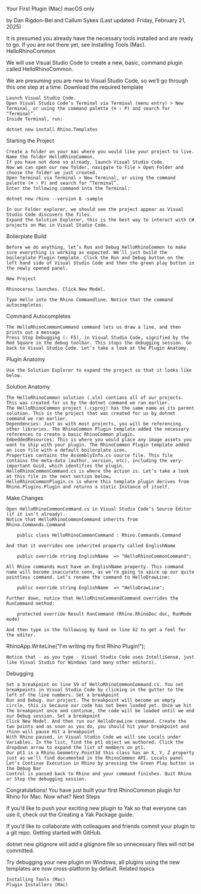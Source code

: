  Your First Plugin (Mac)
macOS only

by Dan Rigdon-Bel and Callum Sykes (Last updated: Friday, February 21, 2025)

It is presumed you already have the necessary tools installed and are ready to go. If you are not there yet, see Installing Tools (Mac).
HelloRhinoCommon

We will use Visual Studio Code to create a new, basic, command plugin called HelloRhinoCommon.

We are presuming you are new to Visual Studio Code, so we’ll go through this one step at a time.
Download the required template

    Launch Visual Studio Code.
    Open Visual Studio Code’s Terminal via Terminal (menu entry) > New Terminal, or using the command palette (⌘ ⇧ P) and search for “Terminal”.
    Inside Terminal, run:

    dotnet new install Rhino.Templates

Starting the Project

    Create a folder on your mac where you would like your project to live. Name the folder HelloRhinoCommon.
    If you have not done so already, launch Visual Studio Code.
    Now we can open our new folder, navigate to File > Open Folder and choose the folder we just created.
    Open Terminal via Terminal > New Terminal, or using the command palette (⌘ ⇧ P) and search for “Terminal”.
    Enter the following command into the Terminal:

    dotnet new rhino --version 8 -sample

    In our Folder explorer, we should see the project appear as Visual Studio Code discovers the files.
    Expand the Solution Explorer, this is the best way to interact with C# projects on Mac in Visual Studio Code.

Boilerplate Build

    Before we do anything, let’s Run and Debug HelloRhinoCommon to make sure everything is working as expected. We’ll just build the boilerplate Plugin template. Click the Run and Debug button on the left hand side of Visual Studio Code and then the green play button in the newly opened panel.

    New Project

    Rhinoceros launches. Click New Model.

    Type Hello into the Rhino Commandline. Notice that the command autocompletes.

Command Autocompletes

    The HelloRhinoCommonCommand command lets us draw a line, and then prints out a message
    Press Stop Debugging (⇧ F5), in Visual Studio Code, signified by the Red Square in the debug toolbar. This stops the debugging session. Go back to Visual Studio Code. Let’s take a look at the Plugin Anatomy.

Plugin Anatomy

    Use the Solution Explorer to expand the project so that it looks like below.

Solution Anatomy

    The HelloRhinoCommon solution (.sln) contians all of our projects. This was created for us by the dotnet command we ran earlier.
    The HelloRhinoCommon project (.csproj) has the same name as its parent solution. This is the project that was created for us by dotnet command we ran earlier.
    Dependencies: Just as with most projects, you will be referencing other libraries. The RhinoCommon Plugin template added the necessary references to create a basic RhinoCommon plugin.
    EmbeddedResources: This is where you would place any image assets you want to ship with your plugin. The RhinoCommon Plugin template added an icon file with a default boilerplate icon.
    Properties contains the AssemblyInfo.cs source file. This file contains the meta-data (author, version, etc), including the very-important Guid, which identifies the plugin.
    HelloRhinoCommonCommand.cs is where the action is. Let’s take a look at this file in the next section below…
    HelloRhinoCommonPlugin.cs is where this template plugin derives from Rhino.Plugins.Plugin and returns a static Instance of itself.

Make Changes

    Open HelloRhinoCommonCommand.cs in Visual Studio Code’s Source Editor (if it isn’t already).
    Notice that HelloRhinoCommonCommand inherits from Rhino.Commands.Command

        public class HelloRhinoCommonCommand : Rhino.Commands.Command

    And that it overrides one inherited property called EnglishName

        public override string EnglishName  => "HelloRhinoCommonCommand";

    All Rhino commands must have an EnglishName property. This command name will become inaccurate soon, as we’re going to spice up our quite pointless command. Let’s rename the command to HelloDrawLine:

        public override string EnglishName  => "HelloDrawLine";

    Further down, notice that HelloRhinoCommandCommand overrides the RunCommand method:

        protected override Result RunCommand (Rhino.RhinoDoc doc, RunMode mode)

    And then type in the following by hand on line 62 to get a feel for the editor.

RhinoApp.WriteLine("I'm writing my first Rhino Plugin!");

    Notice that - as you type - Visual Studio Code uses IntelliSense, just like Visual Studio for Windows (and many other editors).

Debugging

    Set a breakpoint on line 59 of HelloRhinoCommonCommand.cs. You set breakpoints in Visual Studio Code by clicking in the gutter to the left of the line numbers. Set a breakpoint
    Run and Debug. our project. The breakpoint will become an empty circle, this is because our code has not been loaded yet. Once we hit the breakpoint once and continue, the code will be loaded until we end our Debug session. Set a breakpoint
    Click New Model. And then run our HelloDrawLine command. Create the two points and as soon as you do, you should hit your breakpoint and rhino will pause Hit a breakpoint
    With Rhino paused, in Visual Studio Code we will see Locals under Variables. In the list, find the pt1 object we authored. Click the dropdown arrow to expand the list of members on pt1.
    Our pt1 is a Rhino.Geometry.Point3d this class has an X, Y, Z property just as we’ll find documented in the RhinoCommon API. Locals panel
    Let’s Continue Execution in Rhino by pressing the Green Play button in the Debug Bar
    Control is passed back to Rhino and your command finishes. Quit Rhino or Stop the debugging session.

Congratulations! You have just built your first RhinoCommon plugin for Rhino for Mac. Now what?
Next Steps

If you’d like to push your exciting new plugin to Yak so that everyone can use it, check out the Creating a Yak Package guide.

If you’d like to collaborate with colleagues and friends commit your plugin to a git repo. Getting started with GitHub.

dotnet new gitignore will add a gitignore file so unnecessary files will not be committed.

Try debugging your new plugin on Windows, all plugins using the new templates are now cross-platform by default.
Related topics

    Installing Tools (Mac)
    Plugin Installers (Mac)
